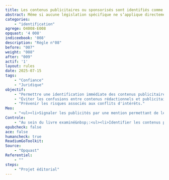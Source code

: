 ```yaml
---
title: Les contenus publicitaires ou sponsorisés sont identifiés comme tels
abstract: Même si aucune législation spécifique ne s’applique directement au livre concernant l’identification des contenus publicitaires ou sponsorisés, il reste essentiel de distinguer clairement ces éléments du contenu éditorial. Signaler explicitement la présence de publicité ou de contenu sponsorisé, lorsqu’ils existent, permet d’informer le lecteur sur la nature des informations et de préserver l’intégrité de l’ouvrage. Cette démarche s’inscrit dans le respect des principes généraux de transparence et d’honnêteté, afin d’éviter toute confusion ou pratique trompeuse. La mention « publicité » ou « contenu sponsorisé » doit ainsi être clairement visible pour garantir la confiance du lecteur.
categories: 
    - "identification"
agrege: O4008-E008
opquast: '4 008'
indiceebook: '008'
description: "Règle n°08"
before: "007"
weight: "008"
after: "009"
actif: '1'
layout: rules
date: 2025-07-15
tags: 
    - "Confiance"
    - "Juridique"
objectif: 
    - "Permettre une identification immédiate des contenus publicitaires ou sponsorisés."
    - "Éviter les confusions entre contenus rédactionnels et publicitaires."
    - "Prévenir les risques associés aux conflits d'intérêts."
Meo: 
    - "<ul><li>Signaler les publicités par une mention permettant de les identifier (publicité, pub, partenariats…).</li><li>Dans la mesure du possible, séparer graphiquement la publicité du reste du contenu.</li> </ul>"
Controle: 
    - "Au sein du livre examiné&nbsp;:<ul><li>Identifier les contenus publicitaires.</li><li>Vérifier que tous les espaces dédiés à la publicité se différencient du reste du contenu et comportent une mention permettant de les identifier sans ambiguïté&nbsp;: typiquement, la mention «  publicité&nbsp;» affichée au-dessus ou en dessous du contenu concerné.</li> </ul>"
epubcheck: false
ace: false
humancheck: true
ReadiumGoToolkit: 
Source: 
    - "Opquast"
Referentiel: 
    - ""
steps: 
    - "Projet éditorial"
---
```


